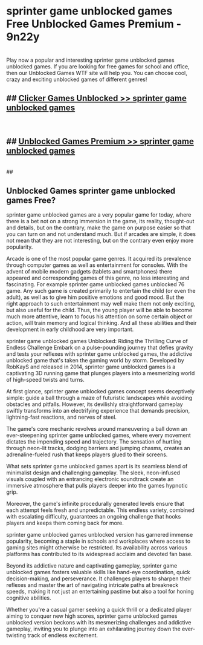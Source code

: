 # sprinter game unblocked games  Free Unblocked Games Premium - 9n22y <br>
<br>
Play now a popular and interesting sprinter game unblocked games unblocked games. If you are looking for free games for school and office, then our Unblocked Games WTF site will help you. You can choose cool, crazy and exciting unblocked games of different genres!


## ##  [Clicker Games Unblocked >> sprinter game unblocked games](http://freeplayer.one?title=sprinter_game_unblocked_games&ref=UGames)
  <br>

##  ## [Unblocked Games Premium >> sprinter game unblocked games](http://freeplayer.one?title=sprinter_game_unblocked_games&ref=UGames)
  <br>
  ##



## Unblocked Games sprinter game unblocked games Free?

sprinter game unblocked games are a very popular game for today, where there is a bet not on a strong immersion in the game, its reality, thought-out and details, but on the contrary, make the game on purpose easier so that you can turn on and not understand much. But if arcades are simple, it does not mean that they are not interesting, but on the contrary even enjoy more popularity.

Arcade is one of the most popular game genres. It acquired its prevalence through computer games as well as entertainment for consoles. With the advent of mobile modern gadgets (tablets and smartphones) there appeared and corresponding games of this genre, no less interesting and fascinating. For example sprinter game unblocked games unblocked 76 game. Any such game is created primarily to entertain the child (or even the adult), as well as to give him positive emotions and good mood. But the right approach to such entertainment may well make them not only exciting, but also useful for the child. Thus, the young player will be able to become much more attentive, learn to focus his attention on some certain object or action, will train memory and logical thinking. And all these abilities and their development in early childhood are very important.

sprinter game unblocked games Unblocked: Riding the Thrilling Curve of Endless Challenge
Embark on a pulse-pounding journey that defies gravity and tests your reflexes with sprinter game unblocked games, the addictive unblocked game that's taken the gaming world by storm. Developed by RobKayS and released in 2014, sprinter game unblocked games is a captivating 3D running game that plunges players into a mesmerizing world of high-speed twists and turns.

At first glance, sprinter game unblocked games concept seems deceptively simple: guide a ball through a maze of futuristic landscapes while avoiding obstacles and pitfalls. However, its devilishly straightforward gameplay swiftly transforms into an electrifying experience that demands precision, lightning-fast reactions, and nerves of steel.

The game's core mechanic revolves around maneuvering a ball down an ever-steepening sprinter game unblocked games, where every movement dictates the impending speed and trajectory. The sensation of hurtling through neon-lit tracks, dodging barriers and jumping chasms, creates an adrenaline-fueled rush that keeps players glued to their screens.

What sets sprinter game unblocked games apart is its seamless blend of minimalist design and challenging gameplay. The sleek, neon-infused visuals coupled with an entrancing electronic soundtrack create an immersive atmosphere that pulls players deeper into the games hypnotic grip.

Moreover, the game's infinite procedurally generated levels ensure that each attempt feels fresh and unpredictable. This endless variety, combined with escalating difficulty, guarantees an ongoing challenge that hooks players and keeps them coming back for more.

sprinter game unblocked games unblocked version has garnered immense popularity, becoming a staple in schools and workplaces where access to gaming sites might otherwise be restricted. Its availability across various platforms has contributed to its widespread acclaim and devoted fan base.

Beyond its addictive nature and captivating gameplay, sprinter game unblocked games fosters valuable skills like hand-eye coordination, quick decision-making, and perseverance. It challenges players to sharpen their reflexes and master the art of navigating intricate paths at breakneck speeds, making it not just an entertaining pastime but also a tool for honing cognitive abilities.

Whether you're a casual gamer seeking a quick thrill or a dedicated player aiming to conquer new high scores, sprinter game unblocked games unblocked version beckons with its mesmerizing challenges and addictive gameplay, inviting you to plunge into an exhilarating journey down the ever-twisting track of endless excitement.